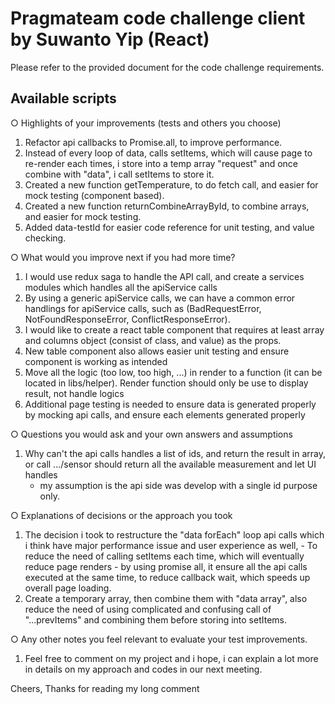 # Pragmateam code challenge client by Suwanto Yip (React)

Please refer to the provided document for the code challenge requirements. 

## Available scripts

○ Highlights of your improvements (tests and others you choose)
  1. Refactor api callbacks to Promise.all, to improve performance.
  2. Instead of every loop of data, calls setItems<useState>, which will cause page to re-render each times, 
  i store into a temp array "request" and once combine with "data", i call setItems to store it.
  3. Created a new function getTemperature, to do fetch call, and easier for mock testing (component based).
  4. Created a new function returnCombineArrayById, to combine arrays, and easier for mock testing.
  5. Added data-testId for easier code reference for unit testing, and value checking.

○ What would you improve next if you had more time?
  1. I would use redux saga to handle the API call, and create a services modules which handles all the apiService calls
  2. By using a generic apiService calls, we can have a common error handlings for apiService calls, such as (BadRequestError, NotFoundResponseError, ConflictResponseError).
  2. I would like to create a react table component that requires at least array and columns object (consist of class, and value) as the props.
  3. New table component also allows easier unit testing and ensure component is working as intended
  4. Move all the logic (too low, too high, ...) in render to a function (it can be located in libs/helper). Render function should only be use to display result, not handle logics
  5. Additional page testing is needed to ensure data is generated properly by mocking api calls, and ensure each elements generated properly
  
○ Questions you would ask and your own answers and assumptions
  1. Why can't the api calls handles a list of ids, and return the result in array, or call .../sensor should return all the available measurement and let UI handles
     - my assumption is the api side was develop with a single id purpose only.
  
○ Explanations of decisions or the approach you took
  1. The decision i took to restructure the "data forEach" loop api calls which i think have major performance issue and user experience as well, 
    - To reduce the need of calling setItems<useState> each time, which will eventually reduce page renders
    - by using promise all, it ensure all the api calls executed at the same time, to reduce callback wait, which speeds up overall page loading.
  2. Create a temporary array, then combine them with "data array", also reduce the need of using complicated and confusing call of "...prevItems" and combining them before storing into setItems.
  
○ Any other notes you feel relevant to evaluate your test improvements.
  1. Feel free to comment on my project and i hope, i can explain a lot more in details on my approach and codes in our next meeting.

Cheers, Thanks for reading my long comment


